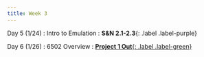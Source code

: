 ```yaml
---
title: Week 3
---
```


Day 5 (1/24)
: Intro to Emulation
  : **S&N 2.1-2.3**{: .label .label-purple}

Day 6 (1/26)
: 6502 Overview
: [**Project 1 Out**{: .label .label-green}](#)

